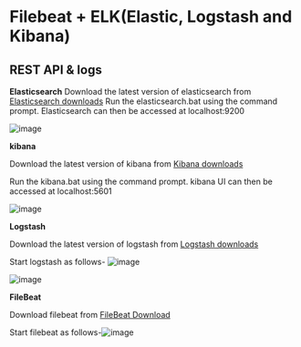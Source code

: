 # Filebeat + ELK(Elastic, Logstash and Kibana)
## REST API & logs

**Elasticsearch**
Download the latest version of elasticsearch from  [Elasticsearch downloads](https://www.elastic.co/downloads/elasticsearch)
Run the elasticsearch.bat using the command prompt. Elasticsearch can then be accessed at localhost:9200

![image](https://user-images.githubusercontent.com/75089445/128631177-211f1865-0028-436a-9769-f8559c6a9976.png)

**kibana**

Download the latest version of kibana from [Kibana downloads](https://www.elastic.co/downloads/kibana)

Run the kibana.bat using the command prompt. kibana UI can then be accessed at localhost:5601

![image](https://user-images.githubusercontent.com/75089445/128631258-ba63a780-b610-4403-90c5-1764c2d18f90.png)

**Logstash**

Download the latest version of logstash from [Logstash downloads](https://www.elastic.co/downloads/logstash)

Start logstash as follows-
![image](https://user-images.githubusercontent.com/75089445/128631446-d74c4f35-b5bd-4fbe-80af-b3b78fc0103e.png)

![image](https://user-images.githubusercontent.com/75089445/128631523-d155129f-e157-4005-92a1-c51b0bbbc785.png)

**FileBeat**

Download filebeat from [FileBeat Download](https://www.elastic.co/downloads/beats/filebeat)

Start filebeat as follows-![image](https://user-images.githubusercontent.com/75089445/128631612-6b428c2e-a9e4-4a1b-8d56-cd7308a42f25.png)

